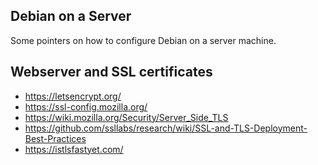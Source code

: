 Debian on a Server
------------------

Some pointers on how to configure Debian on a server machine.


Webserver and SSL certificates
------------------------------

- https://letsencrypt.org/
- https://ssl-config.mozilla.org/
- https://wiki.mozilla.org/Security/Server_Side_TLS
- https://github.com/ssllabs/research/wiki/SSL-and-TLS-Deployment-Best-Practices
- https://istlsfastyet.com/

